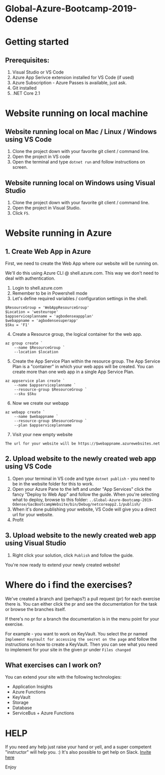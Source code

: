 # Global-Azure-Bootcamp-2019-Odense


# Getting started 

## Prerequisites:
1. Visual Studio or VS Code
2. Azure App Serivce extension installed for VS Code (if used)
3. Azure Subscription - Azure Passes is available, just ask.
4. Git installed 
5. .NET Core 2.1


# Website running on local machine

## Website running local on Mac / Linux / Windows using VS Code

1. Clone the project down with your favorite git client / command line. 
2. Open the project in VS code
2. Open the terminal and type `dotnet run` and follow instructions on screen.

## Website running local on Windows using Visual Studio

1. Clone the project down with your favorite git client / command line. 
2. Open the project in Visual Studio.
2. Click `F5`.

# Website running in Azure
## 1. Create Web App in Azure
First, we need to create the Web App where our website will be running on.

We'll do this using Azure CLI @ shell.azure.com. This way we don't need to deal with authentication.

1. Login to shell.azure.com
2. Remember to be in Powershell mode
3. Let's define required variables / configuration settings in the shell.
```
$ResourceGroup = 'WebAppResourceGroup'
$Location = 'westeurope'
$appserviceplanname = 'agbodenseappplan'
$webappname = 'agbodensesuperapp'
$Sku = 'F1'
```
4. Create a Resource group, the logical container for the web app.
```
az group create `
    --name $ResourceGroup `
    --location $location
```
5. Create the App Service Plan within the resource group.
The App Service Plan is a "container" in which your web apps will be created.
You can create more than one web app in a single App Service Plan.
```
az appservice plan create `
    --name $appserviceplanname `
    --resource-group $ResourceGroup `
    --sku $Sku
```
6. Now we create our webapp 
```
az webapp create `
    --name $webappname `
    --resource-group $ResourceGroup `
    --plan $appserviceplanname
```
7. Visit your new empty website
```
The url for your website will be https://$webappname.azurewebsites.net
```

## 2. Upload website to the newly created web app using VS Code

1. Open your terminal in VS code and type `dotnet publish` - you need to be in the website folder for this to work.
2. Open your Azure Pane to the left and under "App Services" click the fancy "Deploy to Web App" and follow the guide. When you're selecting what to deploy, browse to this folder: `..Global-Azure-Bootcamp-2019-Odense/GacBootcampWebsite/bin/Debug/netcoreapp2.1/publish/`
3. When it's done publishing your website, VS Code will give you a direct url for your website.
4. Profit

## 3. Upload website to the newly created web app using Visual Studio

1. Right click your solution, click `Publish` and follow the guide.

You're now ready to extend your newly created website!


# Where do i find the exercises?

We've created a branch and (perhaps?) a pull request (pr) for each exercise there is.
You can either click the pr and see the documentation for the task or browse the branches itself.

If there's no pr for a branch the documentation is in the menu point for your exercise.

For example - you want to work on KeyVault.
You select the pr named `Implement KeyVault for accessing the secret on the page` and follow the instructions on how to create a KeyVault.
Then you can see what you need to implement for your site in the given pr under `Files changed`

## What exercises can I work on?

You can extend your site with the following technologies:
* Application Insights
* Azure Functions
* KeyVault
* Storage
* Database
* ServiceBus + Azure Functions



# HELP

If you need any help just raise your hand or yell, and a super competent "instructor" will help you. :)
It's also possible to get help on Slack. [Invite here](https://join.slack.com/t/cloudclubworkspace/shared_invite/enQtNjE5MjAxNDUxNDQ1LTdjNmZmY2Q2YWQ1YWY2ZDVhYTQyZjgwNzcxNWQzZjQzNTc0MTZmMzc1NzYyZGQwYzQ2YzI4ZTJmMDcyM2ExOWU)

Enjoy